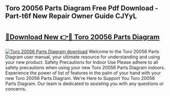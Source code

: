 ## Toro 20056 Parts Diagram Free Pdf Download - Part-t6f New Repair Owner Guide CJYyL

# <h2><a href="http://dfuqbw.blite.top/?on=Toro+20056+Parts+Diagram">🔗Download New 👉🔴 Toro 20056 Parts Diagram</a></h2>

[![Toro 20056 Parts Diagram download](https://i.imgur.com/lujVjoI.png)](http://dfuqbw.blite.top/?on=Toro+20056+Parts+Diagram)
Welcome to the Toro 20056 Parts Diagram user manual, your ultimate resource for understanding and using your new product. Safety Precautions for Indoor Use Please adhere to all safety precautions when using your new Toro 20056 Parts Diagram indoors. Experience the power of list of features in the palm of your hand with your new Toro 20056 Parts Diagram. We're Here to Support You Toro 20056 Parts Diagram. Our team is dedicated to assisting you with any questions or concerns.
